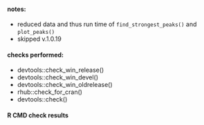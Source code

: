 #### notes:

-   reduced data and thus run time of `find_strongest_peaks()` and `plot_peaks()`
-   skipped v.1.0.19

#### checks performed:

-   devtools::check_win_release()
-   devtools::check_win_devel()
-   devtools::check_win_oldrelease()
-   rhub::check_for_cran()
-   devtools::check()

#### R CMD check results
